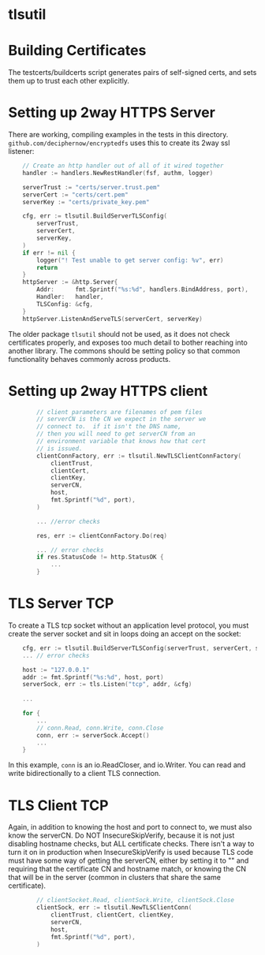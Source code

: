 tlsutil
========

Building Certificates
=====================

The testcerts/buildcerts script generates pairs of self-signed certs,
and sets them up to trust each other explicitly.

Setting up 2way HTTPS Server
===================

There are working, compiling examples in the tests 
in this directory.  `github.com/deciphernow/encryptedfs` uses this to 
create its 2way ssl listener:

```go
	// Create an http handler out of all of it wired together
	handler := handlers.NewRestHandler(fsf, authm, logger)

	serverTrust := "certs/server.trust.pem"
	serverCert := "certs/cert.pem"
	serverKey := "certs/private_key.pem"

	cfg, err := tlsutil.BuildServerTLSConfig(
		serverTrust,
		serverCert,
		serverKey,
	)
	if err != nil {
		logger("! Test unable to get server config: %v", err)
		return
	}
	httpServer := &http.Server{
		Addr:      fmt.Sprintf("%s:%d", handlers.BindAddress, port),
		Handler:   handler,
		TLSConfig: &cfg,
	}
	httpServer.ListenAndServeTLS(serverCert, serverKey)
```

The older package `tlsutil` should not be used, as it does not check
certificates properly, and exposes too much detail to bother reaching
into another library.  The commons should be setting policy so that
common functionality behaves commonly across products.

Setting up 2way HTTPS client
============================

```go
		// client parameters are filenames of pem files
		// serverCN is the CN we expect in the server we
		// connect to.  if it isn't the DNS name,
		// then you will need to get serverCN from an
		// environment variable that knows how that cert
		// is issued.
		clientConnFactory, err := tlsutil.NewTLSClientConnFactory(
			clientTrust,
			clientCert,
			clientKey,
			serverCN,
			host,
			fmt.Sprintf("%d", port),
		)

		... //error checks

		res, err := clientConnFactory.Do(req)

		... // error checks
		if res.StatusCode != http.StatusOK {
			...
		}

```

TLS Server TCP
==============

To create a TLS tcp socket without an application level protocol, you must create the server socket and sit in loops doing an accept on the socket:

```go
	cfg, err := tlsutil.BuildServerTLSConfig(serverTrust, serverCert, serverKey)
	... // error checks

	host := "127.0.0.1"
	addr := fmt.Sprintf("%s:%d", host, port)
	serverSock, err := tls.Listen("tcp", addr, &cfg)
	
	...

	for {
		...
		// conn.Read, conn.Write, conn.Close
		conn, err := serverSock.Accept()
		...
	}
```

In this example, `conn` is an io.ReadCloser, and io.Writer.  You can read
and write bidirectionally to a client TLS connection.

TLS Client TCP
==============

Again, in addition to knowing the host and port to connect to,
we must also know the serverCN.  Do NOT InsecureSkipVerify,
because it is not just disabling hostname checks, but ALL certificate checks.
There isn't a way to turn it on in production when
InsecureSkipVerify is used because TLS code must have some way of 
getting the serverCN, either by setting it to "" and requiring 
that the certificate CN and hostname match, or knowing the CN 
that will be in the server (common in clusters that share the same certificate).

```go
		// clientSocket.Read, clientSock.Write, clientSock.Close
		clientSock, err := tlsutil.NewTLSClientConn(
			clientTrust, clientCert, clientKey,
			serverCN,
			host,
			fmt.Sprintf("%d", port),
		)

```

